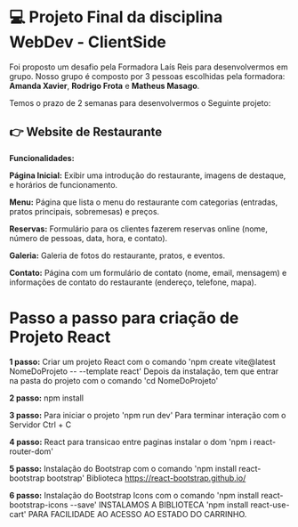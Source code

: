 # 💻 Projeto Final da disciplina WebDev - ClientSide

Foi proposto um desafio pela Formadora Laís Reis para desenvolvermos em grupo. Nosso grupo é composto por 3 pessoas escolhidas pela formadora: **Amanda Xavier**,  **Rodrigo Frota** e **Matheus Masago**. 

Temos o prazo de 2 semanas para desenvolvermos o Seguinte projeto:

## 👉 Website de Restaurante​

**Funcionalidades:**

**Página Inicial:** Exibir uma introdução do restaurante, imagens de destaque, e horários de funcionamento.​

**Menu:** Página que lista o menu do restaurante com categorias (entradas, pratos principais, sobremesas) e preços.​

**Reservas:** Formulário para os clientes fazerem reservas online (nome, número de pessoas, data, hora, e contato).​

**Galeria:** Galeria de fotos do restaurante, pratos, e eventos.​

**Contato:** Página com um formulário de contato (nome, email, mensagem) e informações de contato do restaurante (endereço, telefone, mapa).​

# Passo a passo para criação de Projeto React

**1 passo:**
Criar um projeto React com o comando 'npm create vite@latest NomeDoProjeto -- --template react'
Depois da instalação, tem que entrar na pasta do projeto com o comando 'cd NomeDoProjeto'

**2 passo:**
npm install

**3 passo:**
Para iniciar o projeto 'npm run dev'
Para terminar interação com o Servidor Ctrl + C

**4 passo:**
React para transicao entre paginas instalar o dom 'npm i react-router-dom'

**5 passo:**
Instalação do Bootstrap com o comando 'npm install react-bootstrap bootstrap'
Biblioteca https://react-bootstrap.github.io/

**6 passo:**
Instalação do Bootstrap Icons com o comando 'npm install react-bootstrap-icons --save'
INSTALAMOS A BIBLIOTECA 'npm install react-use-cart' PARA FACILIDADE AO ACESSO AO ESTADO DO CARRINHO.
